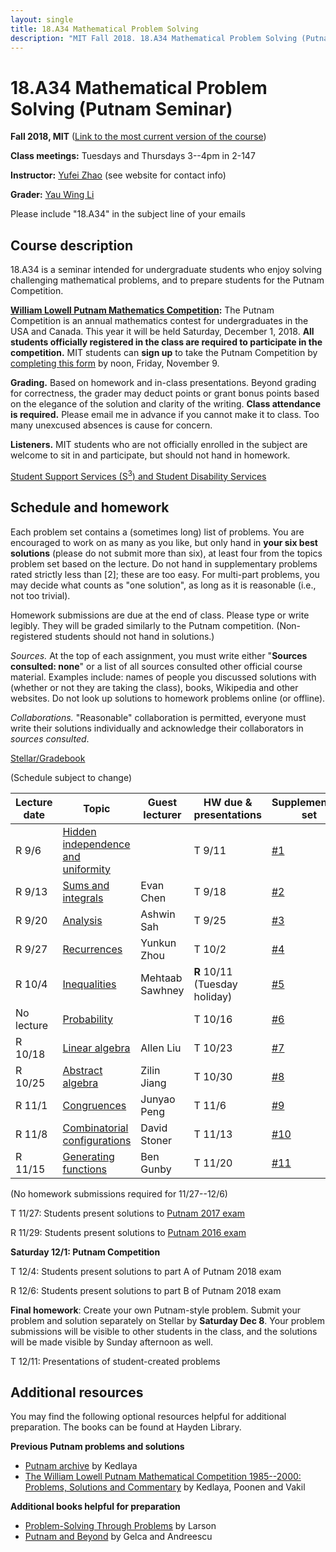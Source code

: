 ```yaml
---
layout: single
title: 18.A34 Mathematical Problem Solving
description: "MIT Fall 2018. 18.A34 Mathematical Problem Solving (Putnam Seminar)"
---
```


18.A34 Mathematical Problem Solving (Putnam Seminar)
====================================================

**Fall 2018, MIT** ([Link to the most current version of the course](..))

**Class meetings:** Tuesdays and Thursdays 3--4pm in 2-147

**Instructor:** [Yufei Zhao](http://yufeizhao.com) (see website for contact info)

**Grader:** [Yau Wing Li](http://math.mit.edu/directory/profile.php?pid=2116)

Please include "18.A34" in the subject line of your emails

## Course description

18.A34 is a seminar intended for undergraduate students who enjoy solving challenging mathematical problems, and to prepare students for the Putnam Competition.

**[William Lowell Putnam Mathematics Competition](http://math.scu.edu/putnam/):** The Putnam Competition is an annual mathematics
contest for undergraduates in the USA and Canada.  This year it will be held Saturday, December 1, 2018.
**All students officially registered in the class are required to participate in the competition.** MIT students can **sign up** to take the Putnam Competition by [completing this form](https://goo.gl/forms/4u7fE0aUwD51NxQ33) by noon, Friday, November 9.

**Grading.** Based on homework and in-class presentations. Beyond grading for correctness, the grader may deduct points or grant bonus points based on the elegance of the solution and clarity of the writing. **Class attendance is required.** Please email me in advance if you cannot make it to class. Too many unexcused absences is cause for concern.

**Listeners.** MIT students who are not officially enrolled in the subject are welcome to sit in and participate, but should not hand in homework.

[Student Support Services (S<sup>3</sup>) and Student Disability Services](s3)

## Schedule and homework

Each problem set contains a (sometimes long) list of problems. You are encouraged to work on as many as you like, but only hand in **your six best solutions** (please do not submit more than six), at least four from the topics problem set based on the lecture. Do not hand in supplementary problems rated strictly less than [2]; these are too easy. For multi-part problems, you may decide what counts as "one solution", as long as it is reasonable (i.e., not too trivial).

Homework submissions are due at the end of class. Please type or write legibly. They will be graded similarly to the Putnam competition. (Non-registered students should not hand in solutions.)

_Sources._ At the top of each assignment, you must write either "**Sources consulted: none**" or a list of all sources consulted other official course material. Examples include: names of people you discussed solutions with (whether or not they are taking the class), books, Wikipedia and other websites. Do not look up solutions to homework problems online (or offline).

_Collaborations._ "Reasonable" collaboration is permitted, everyone must write their solutions individually and acknowledge their collaborators in _sources consulted_.

[Stellar/Gradebook](http://stellar.mit.edu/S/course/18/fa18/18.A34/)

(Schedule subject to change)

| Lecture date  |   Topic    |  Guest lecturer  |  HW due & presentations | Supplementary set |
|---------------|------------|------------------|-------------------------------|------------------------|
| R 9/6  | [Hidden independence and uniformity](indep.pdf) |      |    T 9/11 |  [\#1](hw1.pdf)
| R 9/13  | [Sums and integrals](sums-integrals.pdf)          | Evan Chen | T 9/18 |  [\#2](hw2.pdf)
| R 9/20  | [Analysis](analysis.pdf) | Ashwin Sah | T 9/25 |  [\#3](hw3.pdf)
| R 9/27  | [Recurrences](recurrence.pdf) | Yunkun Zhou | T 10/2 |  [\#4](hw4.pdf)
| R 10/4 | [Inequalities](ineq.pdf) | Mehtaab Sawhney | **R** 10/11 (Tuesday holiday) |  [\#5](hw5.pdf)
| No lecture | [Probability](prob.pdf) | | T 10/16           |  [\#6](hw6.pdf)
| R 10/18 | [Linear algebra](linalg.pdf) | Allen Liu | T 10/23 |  [\#7](hw7.pdf)
| R 10/25 | [Abstract algebra](algebra.pdf) | Zilin Jiang | T 10/30 |  [\#8](hw8.pdf)
| R 11/1 | [Congruences](congruences.pdf) | Junyao Peng  | T 11/6 |  [\#9](hw9.pdf)
| R 11/8 | [Combinatorial configurations](combo.pdf) | David Stoner | T 11/13 |  [\#10](hw10.pdf)
| R 11/15 | [Generating functions](genfn.pdf) | Ben Gunby | T 11/20 |  [\#11](hw11.pdf)

(No homework submissions required for 11/27--12/6)

T 11/27: Students present solutions to [Putnam 2017 exam](https://kskedlaya.org/putnam-archive/2017.pdf)

R 11/29: Students present solutions to [Putnam 2016 exam](https://kskedlaya.org/putnam-archive/2016.pdf)

**Saturday 12/1: Putnam Competition**

T 12/4: Students present solutions to part A of Putnam 2018 exam

R 12/6: Students present solutions to part B of Putnam 2018 exam

**Final homework**: Create your own Putnam-style problem. Submit your problem and solution separately on Stellar by **Saturday Dec 8**. Your problem submissions will be visible to other students in the class, and the solutions will be made visible by Sunday afternoon as well.

T 12/11: Presentations of student-created problems

## Additional resources

You may find the following optional resources helpful for additional preparation. The books can be found at Hayden Library.

**Previous Putnam problems and solutions**

- [Putnam archive](http://kskedlaya.org/putnam-archive/) by Kedlaya
- [The William Lowell Putnam Mathematical Competition 1985--2000: Problems, Solutions and Commentary](https://www.amazon.com/William-Lowell-Mathematical-Competition-1985-2000/dp/0883858274) by Kedlaya, Poonen and Vakil

**Additional books helpful for preparation**

- [Problem-Solving Through Problems](https://www.amazon.com/Problem-Solving-Through-Problems-Problem-Mathematics/dp/0387961712/) by Larson
- [Putnam and Beyond](https://www.amazon.com/Putnam-Beyond-Razvan-Gelca/dp/0387257659/) by Gelca and Andreescu
